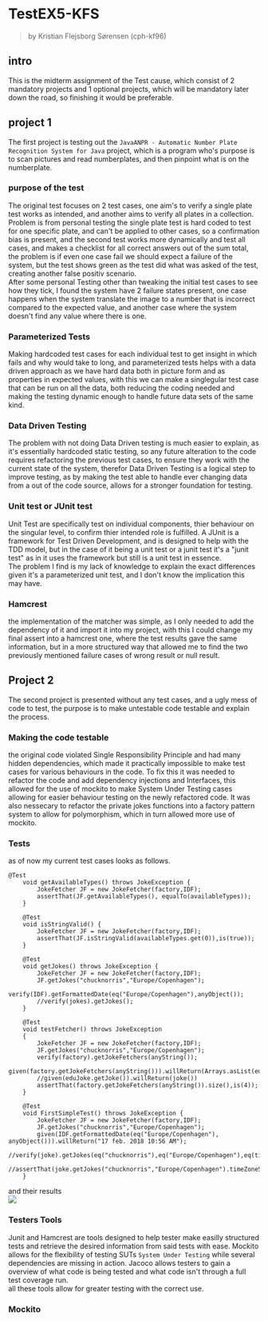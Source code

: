 # TestEX5-KFS
> by Kristian Flejsborg Sørensen (cph-kf96)

## intro
This is the midterm assignment of the Test cause, which consist of 2 mandatory projects and 1 optional projects, which will be mandatory later down the road, so finishing it would be preferable.   

## project 1
The first project is testing out the `JavaANPR - Automatic
Number Plate Recognition System for Java` project, which is a program who's purpose is to scan pictures and read numberplates, and then pinpoint what is on the numberplate.   

### purpose of the test
The original test focuses on 2 test cases, one aim's to verify a single plate test works as intended, and another aims to verify all plates in a collection. Problem is from personal testing the single plate test is hard coded to test for one specific plate, and can't be applied to other cases, so a confirmation bias is present, and the second test works more dynamically and test all cases, and makes a checklist for all correct answers out of the sum total, the problem is if even one case fail we should expect a failure of the system, but the test shows green as the test did what was asked of the test, creating another false positiv scenario.   
After some personal Testing other than tweaking the initial test cases to see how they tick, I found the system have 2 failure states present, one case happens when the system translate the image to a number that is incorrect compared to the expected value, and another case where the system doesn't find any value where there is one.

### Parameterized Tests
Making hardcoded test cases for each individual test to get insight in which fails and why would take to long, and parameterized tests helps with a data driven approach as we have hard data both in picture form and as properties in expected values, with this we can make a singlegular test case that can be run on all the data, both reducing the coding needed and making the testing dynamic enough to handle future data sets of the same kind.

### Data Driven Testing
The problem with not doing Data Driven testing is much easier to explain, as it's essentially hardcoded static testing, so any future alteration to the code requires refactoring the previous test cases, to ensure they work with the current state of the system, therefor Data Driven Testing is a logical step to improve testing, as by making the test able to handle ever changing data from a out of the code source, allows for a stronger foundation for testing.

### Unit test or JUnit test
Unit Test are specifically test on individual components, thier behaviour on the singular level, to confirm thier intended role is fulfilled. A JUnit is a framework for Test Driven Development, and is designed to help with the TDD model, but in the case of it being a unit test or a junit test it's a "junit test" as in it uses the framework but still is a unit test in essence.   
The problem I find is my lack of knowledge to explain the exact differences given it's a parameterized unit test, and I don't know the implication this may have.

### Hamcrest
the implementation of the matcher was simple, as I only needed to add the dependency of it and import it into my project, with this I could change my final assert into a hamcrest one, where the test results gave the same information, but in a more structured way that allowed me to find the two previously mentioned failure cases of wrong result or null result.

## Project 2
The second project is presented without any test cases, and a ugly mess of code to test, the purpose is to make untestable code testable and explain the process.

### Making the code testable
the original code violated Single Responsibility Principle and had many hidden dependencies, which made it practically impossible to make test cases for various behaviours in the code. To fix this it was needed to refactor the code and add dependency injections and Interfaces, this allowed for the use of mockito to make System Under Testing cases allowing for easier behaviour testing on the newly refactored code. It was also nessecary to refactor the private jokes functions into a factory pattern system to allow for polymorphism, which in turn allowed more use of mockito.

### Tests
as of now my current test cases looks as follows.
```
@Test
    void getAvailableTypes() throws JokeException {
        JokeFetcher JF = new JokeFetcher(factory,IDF);
        assertThat(JF.getAvailableTypes(), equalTo(availableTypes));
    }
```
```
    @Test
    void isStringValid() {
        JokeFetcher JF = new JokeFetcher(factory,IDF);
        assertThat(JF.isStringValid(availableTypes.get(0)),is(true));
    }
```
```
    @Test
    void getJokes() throws JokeException {
        JokeFetcher JF = new JokeFetcher(factory,IDF);
        JF.getJokes("chucknorris","Europe/Copenhagen");
        verify(IDF).getFormattedDate(eq("Europe/Copenhagen"),anyObject());
        //verify(jokes).getJokes();
    }
```
```
    @Test
    void testFetcher() throws JokeException
    {
        JokeFetcher JF = new JokeFetcher(factory,IDF);
        JF.getJokes("chucknorris","Europe/Copenhagen");
        verify(factory).getJokeFetchers(anyString());
        given(factory.getJokeFetchers(anyString())).willReturn(Arrays.asList(eduJoke,chuckNorris,moma,tambal));
        //given(eduJoke.getJoke()).willReturn(joke())
        assertThat(factory.getJokeFetchers(anyString()).size(),is(4));
    }
```
```
    @Test
    void FirstSimpleTest() throws JokeException {
        JokeFetcher JF = new JokeFetcher(factory,IDF);
        JF.getJokes("chucknorris","Europe/Copenhagen");
        given(IDF.getFormattedDate(eq("Europe/Copenhagen"), anyObject())).willReturn("17 feb. 2018 10:56 AM");
        //verify(joke).getJokes(eq("chucknorris"),eq("Europe/Copenhagen"),eq(time),eq(IDF)).timeZoneString.equals(anyString());
        //assertThat(joke.getJokes("chucknorris","Europe/Copenhagen").timeZoneString,is(""));
    }
```
and their results   
![](https://i.gyazo.com/feec63bd5049bde805b15490f513c645.png)   
### Testers Tools
Junit and Hamcrest are tools designed to help tester make easilly structured tests and retrieve the desired information from said tests with ease. Mockito allows for the flexibility of testing SUTs `System Under Testing` while several dependencies are missing in action. Jacoco allows testers to gain a overview of what code is being tested and what code isn't through a full test coverage run.   
all these tools allow for greater testing with the correct use.

### Mockito
